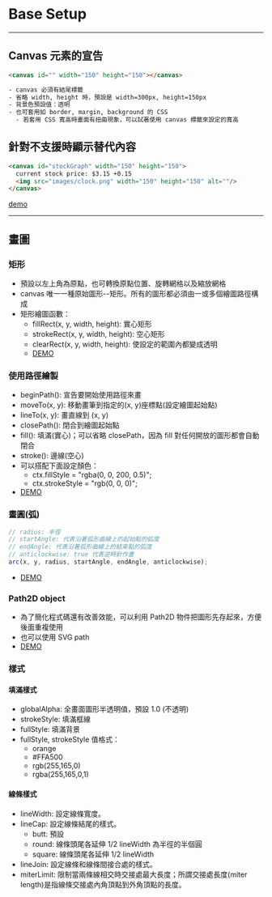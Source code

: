 # Base Setup

---

## Canvas 元素的宣告

```html
<canvas id="" width="150" height="150"></canvas>

- canvas 必須有結尾標籤
- 省略 width, height 時，預設是 width=300px, height=150px
- 背景色預設值：透明
- 也可套用如 border, margin, background 的 CSS
  - 若套用 CSS 寬高時畫面有扭曲現象，可以試著使用 canvas 標籤來設定的寬高
```

## 針對不支援時顯示替代內容

```html
<canvas id="stockGraph" width="150" height="150">
  current stock price: $3.15 +0.15
  <img src="images/clock.png" width="150" height="150" alt=""/>
</canvas>
```

[demo](../demo/01.html)

---

## 畫圖

### 矩形

- 預設以左上角為原點，也可轉換原點位置、旋轉網格以及縮放網格
- canvas 唯一一種原始圖形--矩形。所有的圖形都必須由一或多個繪圖路徑構成
- 矩形繪圖函數：
  - fillRect(x, y, width, height): 實心矩形
  - strokeRect(x, y, width, height): 空心矩形
  - clearRect(x, y, width, height): 使設定的範圍內都變成透明
  - [DEMO](../demo/02.html)

### 使用路徑繪製

- beginPath(): 宣告要開始使用路徑來畫
- moveTo(x, y): 移動畫筆到指定的(x, y)座標點(設定繪圖起始點)
- lineTo(x, y): 畫直線到 (x, y)
- closePath(): 閉合到繪圖起始點
- fill(): 填滿(實心)；可以省略 closePath，因為 fill 對任何開放的圖形都會自動閉合
- stroke(): 邊線(空心)
- 可以搭配下面設定顏色：
  - ctx.fillStyle = "rgba(0, 0, 200, 0.5)";
  - ctx.strokeStyle = "rgb(0, 0, 0)";
- [DEMO](../demo/03.html)

### 畫圓(弧)

```js
// radius: 半徑
// startAngle: 代表沿著弧形曲線上的起始點的弧度
// endAngle: 代表沿著弧形曲線上的結束點的弧度
// anticlockwise: true 代表逆時針作畫
arc(x, y, radius, startAngle, endAngle, anticlockwise);
```

- [DEMO](../demo/03.html)


### Path2D object

- 為了簡化程式碼還有改善效能，可以利用 Path2D 物件把圖形先存起來，方便後面重複使用
- 也可以使用 SVG path
- [DEMO](../demo/04.html)

### 樣式

#### 填滿樣式

- globalAlpha: 全畫面圖形半透明值，預設 1.0 (不透明)
- strokeStyle: 填滿框線
- fullStyle: 填滿背景
- fullStyle, strokeStyle 值格式：
  - orange
  - #FFA500
  - rgb(255,165,0)
  - rgba(255,165,0,1)

#### 線條樣式

- lineWidth: 設定線條寬度。
- lineCap: 設定線條結尾的樣式。
  - butt: 預設
  - round: 線條頭尾各延伸 1/2 lineWidth 為半徑的半個圓
  - square: 線條頭尾各延伸 1/2 lineWidth
- lineJoin: 設定線條和線條間接合處的樣式。
- miterLimit: 限制當兩條線相交時交接處最大長度；所謂交接處長度(miter length)是指線條交接處內角頂點到外角頂點的長度。
